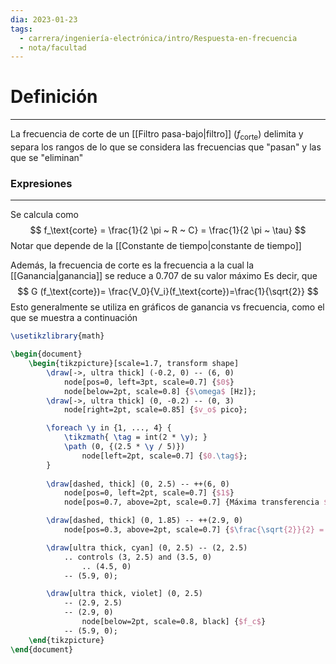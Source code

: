 ```yaml
---
dia: 2023-01-23
tags:
  - carrera/ingeniería-electrónica/intro/Respuesta-en-frecuencia
  - nota/facultad
---
```

# Definición
---
La frecuencia de corte de un [[Filtro pasa-bajo|filtro]] ($f_\text{corte}$) delimita y separa los rangos de lo que se considera las frecuencias que "pasan" y las que se "eliminan"

### Expresiones
---
Se calcula como $$ f_\text{corte} = \frac{1}{2 \pi ~ R ~ C} = \frac{1}{2 \pi ~ \tau} $$
Notar que depende de la [[Constante de tiempo|constante de tiempo]]

Además, la frecuencia de corte es la frecuencia a la cual la [[Ganancia|ganancia]] se reduce a 0.707 de su valor máximo
Es decir, que $$ G (f_\text{corte})= \frac{V_0}{V_i}(f_\text{corte})=\frac{1}{\sqrt{2}} $$
Esto generalmente se utiliza en gráficos de ganancia vs frecuencia, como el que se muestra a continuación

```tikz
\usetikzlibrary{math}

\begin{document} 
	\begin{tikzpicture}[scale=1.7, transform shape]
		\draw[->, ultra thick] (-0.2, 0) -- (6, 0)
			node[pos=0, left=3pt, scale=0.7] {$0$}
			node[below=2pt, scale=0.8] {$\omega$ [Hz]};
		\draw[->, ultra thick] (0, -0.2) -- (0, 3)
			node[right=2pt, scale=0.85] {$v_o$ pico};

		\foreach \y in {1, ..., 4} {
			\tikzmath{ \tag = int(2 * \y); }
			\path (0, {(2.5 * \y / 5)})
				node[left=2pt, scale=0.7] {$0.\tag$};
		}
		
		\draw[dashed, thick] (0, 2.5) -- ++(6, 0)
			node[pos=0, left=2pt, scale=0.7] {$1$}
			node[pos=0.7, above=2pt, scale=0.7] {Máxima transferencia $= 1$};

		\draw[dashed, thick] (0, 1.85) -- ++(2.9, 0)
			node[pos=0.3, above=2pt, scale=0.7] {$\frac{\sqrt{2}}{2} = 0.707$};

		\draw[ultra thick, cyan] (0, 2.5) -- (2, 2.5)
			.. controls (3, 2.5) and (3.5, 0) 
				.. (4.5, 0)
			-- (5.9, 0);

		\draw[ultra thick, violet] (0, 2.5) 
			-- (2.9, 2.5)
			-- (2.9, 0)
				node[below=2pt, scale=0.8, black] {$f_c$}
			-- (5.9, 0);
	\end{tikzpicture}
\end{document}
```